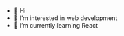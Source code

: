 - 👋 Hi
- 👀 I’m interested in web development
- 🌱 I’m currently learning React

<!---
irenesjv/irenesjv is a ✨ special ✨ repository because its `README.md` (this file) appears on your GitHub profile.
You can click the Preview link to take a look at your changes.
--->
